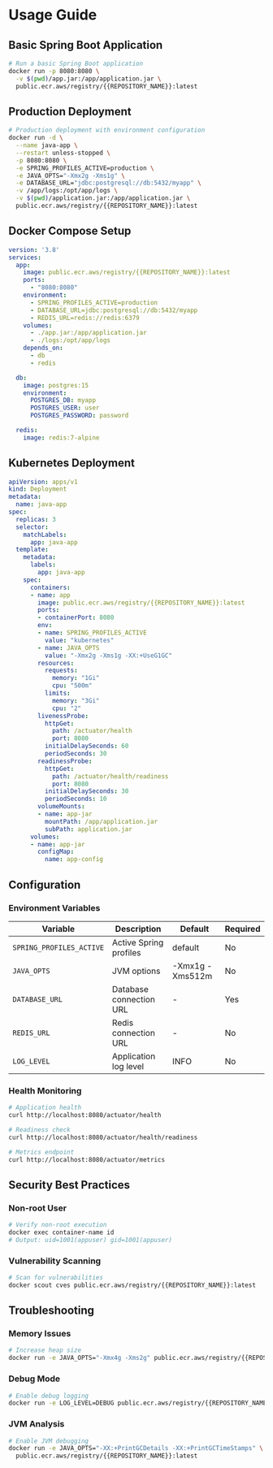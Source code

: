 # Usage Guide

## Basic Spring Boot Application

```bash
# Run a basic Spring Boot application
docker run -p 8080:8080 \
  -v $(pwd)/app.jar:/app/application.jar \
  public.ecr.aws/registry/{{REPOSITORY_NAME}}:latest
```

## Production Deployment

```bash
# Production deployment with environment configuration
docker run -d \
  --name java-app \
  --restart unless-stopped \
  -p 8080:8080 \
  -e SPRING_PROFILES_ACTIVE=production \
  -e JAVA_OPTS="-Xmx2g -Xms1g" \
  -e DATABASE_URL="jdbc:postgresql://db:5432/myapp" \
  -v /app/logs:/opt/app/logs \
  -v $(pwd)/application.jar:/app/application.jar \
  public.ecr.aws/registry/{{REPOSITORY_NAME}}:latest
```

## Docker Compose Setup

```yaml
version: '3.8'
services:
  app:
    image: public.ecr.aws/registry/{{REPOSITORY_NAME}}:latest
    ports:
      - "8080:8080"
    environment:
      - SPRING_PROFILES_ACTIVE=production
      - DATABASE_URL=jdbc:postgresql://db:5432/myapp
      - REDIS_URL=redis://redis:6379
    volumes:
      - ./app.jar:/app/application.jar
      - ./logs:/opt/app/logs
    depends_on:
      - db
      - redis

  db:
    image: postgres:15
    environment:
      POSTGRES_DB: myapp
      POSTGRES_USER: user
      POSTGRES_PASSWORD: password

  redis:
    image: redis:7-alpine
```

## Kubernetes Deployment

```yaml
apiVersion: apps/v1
kind: Deployment
metadata:
  name: java-app
spec:
  replicas: 3
  selector:
    matchLabels:
      app: java-app
  template:
    metadata:
      labels:
        app: java-app
    spec:
      containers:
      - name: app
        image: public.ecr.aws/registry/{{REPOSITORY_NAME}}:latest
        ports:
        - containerPort: 8080
        env:
        - name: SPRING_PROFILES_ACTIVE
          value: "kubernetes"
        - name: JAVA_OPTS
          value: "-Xmx2g -Xms1g -XX:+UseG1GC"
        resources:
          requests:
            memory: "1Gi"
            cpu: "500m"
          limits:
            memory: "3Gi"
            cpu: "2"
        livenessProbe:
          httpGet:
            path: /actuator/health
            port: 8080
          initialDelaySeconds: 60
          periodSeconds: 30
        readinessProbe:
          httpGet:
            path: /actuator/health/readiness
            port: 8080
          initialDelaySeconds: 30
          periodSeconds: 10
        volumeMounts:
        - name: app-jar
          mountPath: /app/application.jar
          subPath: application.jar
      volumes:
      - name: app-jar
        configMap:
          name: app-config
```

## Configuration

### Environment Variables

| Variable | Description | Default | Required |
|----------|-------------|---------|----------|
| `SPRING_PROFILES_ACTIVE` | Active Spring profiles | default | No |
| `JAVA_OPTS` | JVM options | -Xmx1g -Xms512m | No |
| `DATABASE_URL` | Database connection URL | - | Yes |
| `REDIS_URL` | Redis connection URL | - | No |
| `LOG_LEVEL` | Application log level | INFO | No |

### Health Monitoring

```bash
# Application health
curl http://localhost:8080/actuator/health

# Readiness check
curl http://localhost:8080/actuator/health/readiness

# Metrics endpoint
curl http://localhost:8080/actuator/metrics
```

## Security Best Practices

### Non-root User
```bash
# Verify non-root execution
docker exec container-name id
# Output: uid=1001(appuser) gid=1001(appuser)
```

### Vulnerability Scanning
```bash
# Scan for vulnerabilities
docker scout cves public.ecr.aws/registry/{{REPOSITORY_NAME}}:latest
```

## Troubleshooting

### Memory Issues
```bash
# Increase heap size
docker run -e JAVA_OPTS="-Xmx4g -Xms2g" public.ecr.aws/registry/{{REPOSITORY_NAME}}:latest
```

### Debug Mode
```bash
# Enable debug logging
docker run -e LOG_LEVEL=DEBUG public.ecr.aws/registry/{{REPOSITORY_NAME}}:latest
```

### JVM Analysis
```bash
# Enable JVM debugging
docker run -e JAVA_OPTS="-XX:+PrintGCDetails -XX:+PrintGCTimeStamps" \
  public.ecr.aws/registry/{{REPOSITORY_NAME}}:latest
```
